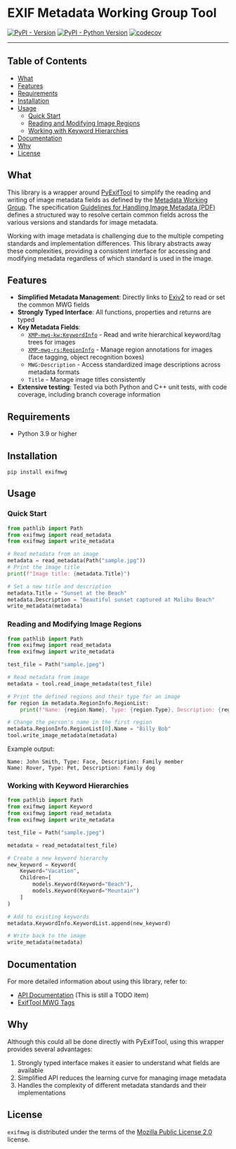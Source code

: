 # EXIF Metadata Working Group Tool

[![PyPI - Version](https://img.shields.io/pypi/v/exifmwg.svg)](https://pypi.org/project/exifmwg)
[![PyPI - Python Version](https://img.shields.io/pypi/pyversions/exifmwg.svg)](https://pypi.org/project/exifmwg)
[![codecov](https://codecov.io/github/stumpylog/exifmwg/branch/main/graph/badge.svg?token=PTESS6YUK5)](https://codecov.io/github/stumpylog/exifmwg)

---

## Table of Contents

- [What](#what)
- [Features](#features)
- [Requirements](#requirements)
- [Installation](#installation)
- [Usage](#usage)
  - [Quick Start](#quick-start)
  - [Reading and Modifying Image Regions](#reading-and-modifying-image-regions)
  - [Working with Keyword Hierarchies](#working-with-keyword-hierarchies)
- [Documentation](#documentation)
- [Why](#why)
- [License](#license)

## What

This library is a wrapper around [PyExifTool](https://github.com/sylikc/pyexiftool) to simplify the reading and writing of image metadata fields as defined by the [Metadata Working Group](https://en.wikipedia.org/wiki/Metadata_Working_Group).
The specification [Guidelines for Handling Image Metadata (PDF)](https://web.archive.org/web/20120131102845/http://www.metadataworkinggroup.org/pdf/mwg_guidance.pdf) defines a structured way to resolve certain common fields
across the various versions and standards for image metadata.

Working with image metadata is challenging due to the multiple competing standards and implementation differences. This library abstracts away these complexities, providing a consistent interface for accessing and modifying metadata regardless of which standard is used in the image.

## Features

- **Simplified Metadata Management**: Directly links to [Exiv2](https://exiv2.org/) to read or set the common MWG fields
- **Strongly Typed Interface**: All functions, properties and returns are typed
- **Key Metadata Fields**:
  - [`XMP-mwg-kw:KeywordInfo`](https://exiftool.org/TagNames/MWG.html#KeywordInfo) - Read and write hierarchical keyword/tag trees for images
  - [`XMP-mwg-rs:RegionInfo`](https://exiftool.org/TagNames/MWG.html#RegionInfo) - Manage region annotations for images (face tagging, object recognition boxes)
  - `MWG:Description` - Access standardized image descriptions across metadata formats
  - `Title` - Manage image titles consistently
- **Extensive testing**: Tested via both Python and C++ unit tests, with code coverage, including branch coverage information

## Requirements

- Python 3.9 or higher

## Installation

```console
pip install exifmwg
```

## Usage

### Quick Start

```python
from pathlib import Path
from exifmwg import read_metadata
from exifmwg import write_metadata

# Read metadata from an image
metadata = read_metadata(Path("sample.jpg"))
# Print the image title
print(f"Image title: {metadata.Title}")

# Set a new title and description
metadata.Title = "Sunset at the Beach"
metadata.Description = "Beautiful sunset captured at Malibu Beach"
write_metadata(metadata)
```

### Reading and Modifying Image Regions

```python
from pathlib import Path
from exifmwg import read_metadata
from exifmwg import write_metadata

test_file = Path("sample.jpeg")

# Read metadata from image
metadata = tool.read_image_metadata(test_file)

# Print the defined regions and their type for an image
for region in metadata.RegionInfo.RegionList:
    print(f"Name: {region.Name}, Type: {region.Type}, Description: {region.Description or '(None)'}")

# Change the person's name in the first region
metadata.RegionInfo.RegionList[0].Name = "Billy Bob"
tool.write_image_metadata(metadata)
```

Example output:

```console
Name: John Smith, Type: Face, Description: Family member
Name: Rover, Type: Pet, Description: Family dog
```

### Working with Keyword Hierarchies

```python
from pathlib import Path
from exifmwg import Keyword
from exifmwg import read_metadata
from exifmwg import write_metadata

test_file = Path("sample.jpeg")

metadata = read_metadata(test_file)

# Create a new keyword hierarchy
new_keyword = Keyword(
    Keyword="Vacation",
    Children=[
        models.Keyword(Keyword="Beach"),
        models.Keyword(Keyword="Mountain")
    ]
)

# Add to existing keywords
metadata.KeywordInfo.KeywordList.append(new_keyword)

# Write back to the image
write_metadata(metadata)
```

## Documentation

For more detailed information about using this library, refer to:

- [API Documentation](#) (This is still a TODO item)
- [ExifTool MWG Tags](https://exiftool.org/TagNames/MWG.html)

## Why

Although this could all be done directly with PyExifTool, using this wrapper provides several advantages:

1. Strongly typed interface makes it easier to understand what fields are available
2. Simplified API reduces the learning curve for managing image metadata
3. Handles the complexity of different metadata standards and their implementations

## License

`exifmwg` is distributed under the terms of the [Mozilla Public License 2.0](https://spdx.org/licenses/MPL-2.0.html) license.
